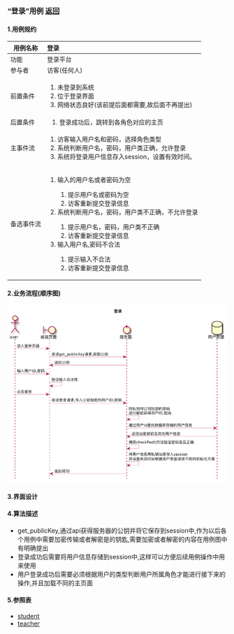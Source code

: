 ### “登录”用例 [返回](././README.md)

#### 1.用例规约

|用例名称|登录|
|-------|:-------------|
|功能|登录平台|
|参与者|访客(任何人)|
|前置条件|<ol><li>未登录到系统</li><li>位于登录界面</li><li>网络状态良好(该前提后面都需要,故后面不再提出)</li></ol> |
|后置条件| &nbsp;&nbsp;&nbsp;1. 登录成功后，跳转到各角色对应的主页|
|主事件流| <ol><li>访客输入用户名和密码，选择角色类型</li><li>系统判断用户名，密码，用户类正确，允许登录</li><li>系统将登录用户信息存入session，设置有效时间。</li></ol>|
|备选事件流|<ol><li>输入的用户名或者密码为空</li> <ol><li>提示用户名或密码为空</li><li>访客重新提交登录信息</li></ol> <li>系统判断用户名，密码，用户类不正确，不允许登录</li> <ol><li>提示用户名，密码，用户类不正确</li><li>访客重新提交登录信息</li></ol> <li>输入用户名,密码不合法</li> <ol><li>提示输入不合法</li><li>访客重新提交登录信息</li></ol></ol>|

#### 2.业务流程(顺序图)
![登录](.././out/test6/sequence/sequence1/登录.png)

#### 3.界面设计

#### 4.算法描述

- get_publicKey,通过api获得服务器的公钥并将它保存到session中,作为以后各个用例中需要加密传输或者解密是的钥匙,需要加密或者解密的内容在用例图中有明确提出
- 登录成功后需要将用户信息存储到session中,这样可以方便后续用例操作中用来使用
- 用户登录成功后需要必须根据用户的类型判断用户所属角色才能进行接下来的操作,并且加载不同的主页面



#### 5.参照表
- [student](.././数据库设计.md/#students)
- [teacher](../数据库设计.md/#teachers)